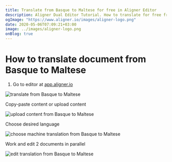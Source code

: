 ```yaml
---
title: Translate from Basque to Maltese for free in Aligner Editor
description: Aligner Dual Editor Tutorial. How to translate for free from Basque to Maltese. Aligner is multilingual document management platform. 
ogImage: "https://www.aligner.io/images/aligner-logo.png"
date: 2020-05-06T07:09:21+03:00
image: ../images/aligner-logo.png
onBlog: true
---
```


# How to translate document from Basque to Maltese

1. Go to editor at [app.aligner.io](https://app.aligner.io "Aligner App web page")

![translate from Basque to Maltese](../aligner-blank-editor.png "translate from Basque to Maltese")

Copy-paste content or upload content

![upload content from Basque to Maltese](../aligner-uploaded-document.png "upload content from Basque to Maltese")

Choose desired language

![choose machine translation from Basque to Maltese](../aligner-language-dropdown.png "choose machine translation from Basque to Maltese")

Work and edit 2 documents in parallel

![edit translation from Basque to Maltese](../aligner-double-sitded-editor.png "edit translation from Basque to Maltese")

